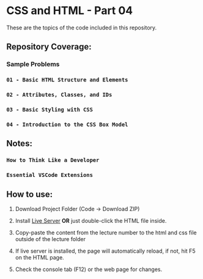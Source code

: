 # CSS and HTML - Part 04

These are the topics of the code included in this repository.

## Repository Coverage:

### Sample Problems

### `01 - Basic HTML Structure and Elements`

### `02 - Attributes, Classes, and IDs`

### `03 - Basic Styling with CSS`

### `04 - Introduction to the CSS Box Model`

## Notes:

### `How to Think Like a Developer`

### `Essential VSCode Extensions`

## How to use:

1. Download Project Folder (Code -> Download ZIP)

2. Install [Live Server](https://www.freecodecamp.org/news/vscode-live-server-auto-refresh-browser/) **OR** just double-click the HTML file inside.

3. Copy-paste the content from the lecture number to the html and css file outside of the lecture folder

4. If live server is installed, the page will automatically reload, if not, hit F5 on the HTML page.

5. Check the console tab (F12) or the web page for changes.
